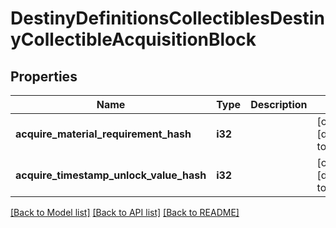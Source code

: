 # DestinyDefinitionsCollectiblesDestinyCollectibleAcquisitionBlock

## Properties
Name | Type | Description | Notes
------------ | ------------- | ------------- | -------------
**acquire_material_requirement_hash** | **i32** |  | [optional] [default to null]
**acquire_timestamp_unlock_value_hash** | **i32** |  | [optional] [default to null]

[[Back to Model list]](../README.md#documentation-for-models) [[Back to API list]](../README.md#documentation-for-api-endpoints) [[Back to README]](../README.md)


